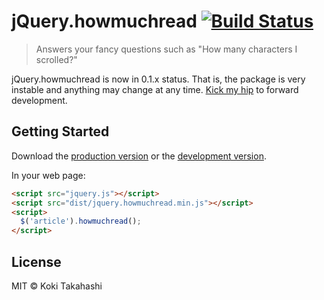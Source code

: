 # jQuery.howmuchread [![Build Status][travis-image]][travis-url]

> Answers your fancy questions such as "How many characters I scrolled?"

[travis-url]: https://travis-ci.org/hakatashi/jquery.howmuchread
[travis-image]: https://travis-ci.org/hakatashi/jquery.howmuchread.svg?branch=master

jQuery.howmuchread is now in 0.1.x status. That is, the package is very instable
and anything may change at any time. [Kick my hip][tweet] to forward development.

[tweet]: https://twitter.com/intent/tweet?text=@hakatashi%20

## Getting Started

Download the [production version][min] or the [development version][max].

[min]: https://raw.githubusercontent.com/hakatashi/jquery.howmuchread/master/dist/jquery.howmuchread.min.js
[max]: https://raw.githubusercontent.com/hakatashi/jquery.howmuchread/master/dist/jquery.howmuchread.js

In your web page:

```html
<script src="jquery.js"></script>
<script src="dist/jquery.howmuchread.min.js"></script>
<script>
  $('article').howmuchread();
</script>
```

## License

MIT © Koki Takahashi
